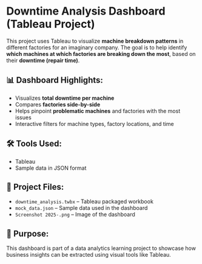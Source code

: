 # Downtime Analysis Dashboard (Tableau Project)

This project uses Tableau to visualize **machine breakdown patterns** in different factories for an imaginary company. The goal is to help identify **which machines at which factories are breaking down the most**, based on their **downtime (repair time)**.

## 📊 Dashboard Highlights:
- Visualizes **total downtime per machine**
- Compares **factories side-by-side**
- Helps pinpoint **problematic machines** and factories with the most issues
- Interactive filters for machine types, factory locations, and time

## 🛠️ Tools Used:
- Tableau
- Sample data in JSON format

## 📁 Project Files:
- `downtime_analysis.twbx` – Tableau packaged workbook
- `mock_data.json` – Sample data used in the dashboard
- `Screenshot 2025-.png` – Image of the dashboard
  
## 📌 Purpose:
This dashboard is part of a data analytics learning project to showcase how business insights can be extracted using visual tools like Tableau.  
